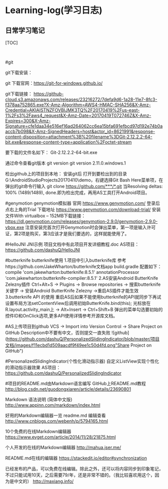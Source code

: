 Learning-log(学习日志)<br>
=====================
日常学习笔记<br>
----------

[TOC]

<br>

#git

git下载安装：

git 下载官网：https://git-for-windows.github.io/

git下载链接：
https://github-cloud.s3.amazonaws.com/releases/23216272/7defa9d6-1a28-11e7-8fc3-f378aa752865.exe?X-Amz-Algorithm=AWS4-HMAC-SHA256&X-Amz-Credential=AKIAISTNZFOVBIJMK3TQ%2F20170419%2Fus-east-1%2Fs3%2Faws4_request&X-Amz-Date=20170419T072746Z&X-Amz-Expires=300&X-Amz-Signature=cfe1daa34e516ef16ad264062cc6ea15bfa691efbcd97d192e74b0aaccb7b098&X-Amz-SignedHeaders=host&actor_id=8621991&response-content-disposition=attachment%3B%20filename%3DGit-2.12.2.2-64-bit.exe&response-content-type=application%2Foctet-stream

要下载的文件名如下：
Git-2.12.2.2-64-bit.exe

通过命令查看git版本
git version
git version 2.11.0.windows.1


检出github上的项目到本地：
安装git后
打开到要检出到的目录G:\AndroidStudioProjects20170410\demo，右键选择Git Bash Here菜单项，在弹出的git命令行输入 git clone https://github.com/***/*.git
当Resolving deltas: 100% (1489/1489), done.即为检出完成，再用AS工具打开Android项目。





#genymotion
genymotion模拟器
官网
https://www.genymotion.com/
登录后点右上角的Trial
下载地址
https://www.genymotion.com/download-trial/
安装文件With virtualbox – 152MB下载链接：
https://dl.genymotion.com/releases/genymotion-2.9.0/genymotion-2.9.0-vbox.exe
注意安装完首次打开Genymotion时会弹出菜单，第一项是输入许可证，第2项是购买，第3应该才是我们要选的，这样就能使用了。





#HelloJNI
JNI示例 项目文档中有此项目开发详细教程.doc
AS项目：https://github.com/dashuQ/HelloJNI





#butterknife
butterknife使用
1.项目中引入butterknife库
参考https://github.com/JakeWharton/butterknife文档app build.gradle 配置如下：
    compile 'com.jakewharton:butterknife:8.5.1'
    annotationProcessor 'com.jakewharton:butterknife-compiler:8.5.1'
2.AS安装Android ButterKnife Zelezny插件
Ctrl+Alt+S -> Plugins -> Browse repositories -> 搜索butterknife关键字 -> 安装Android ButterKnife Zelezny ->重启AS插件才能生效
3.butterknife API 的使用
重启AS后如果不能使用butterknife的API就同步下再试
设置布局方法setContentView后调用初始ButterKnife.bind(this);
光标放在R.layout.activity_main上 -> Alt+Insert -> Ctrl+Shift+B 弹出的菜单勾选要初始的控件ID和OnClick选项,更多API使用详情参考开源库文档。





#AS上传项目到github
VCS -> Import into Version Control -> Share Project on GitHub
Description中不要有中文，否则提交一直失败
![github](https://github.com/dashuQ/PersonalizedSlidingIndicator/blob/master/项目文档/images/f11ecbd1d509aacdf9f49ee1c50d4fd.png"Share Project on GitHub")





#PersonalizedSlidingIndicator(个性化滑动指示器)
自定义ListView实现个性化的滑动指示器效果
AS项目：https://github.com/dashuQ/PersonalizedSlidingIndicator





#项目的README.md由Markdown语言编写
GitHub上README.md教程
http://blog.csdn.net/guodongxiaren/article/details/23690801

Markdown 语法说明 (简体中文版)
http://www.appinn.com/markdown/index.html

好用的Markdown编辑器一览 readme.md 编辑查看
http://www.cnblogs.com/webenh/p/5794165.html

10个免费的在线Markdown编辑器
https://www.evget.com/article/2014/11/28/21875.html

个人开发的在线的Markdown编辑器
http://mahua.jser.me/

README.md在线的编辑器
https://stackedit.io/editor#synchronization

已经发布的产品，可以免费在线编辑。除此之外，还可以将内容同步到印象笔记，不过只能试用10天，之后需要79/年，还是非常不错的。（我比较喜欢用这个，因为是中文的）
http://maxiang.info/

